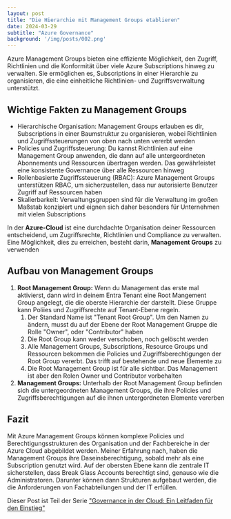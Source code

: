 ```yaml
---
layout: post
title: "Die Hierarchie mit Management Groups etablieren"
date: 2024-03-29
subtitle: "Azure Governance"
background: '/img/posts/002.png'
---
```

Azure Management Groups bieten eine effiziente Möglichkeit, den Zugriff, Richtlinien und die Konformität über viele Azure Subscriptions hinweg zu verwalten. Sie ermöglichen es, Subscriptions in einer Hierarchie zu organisieren, die eine einheitliche Richtlinien- und Zugriffsverwaltung unterstützt.

## Wichtige Fakten zu Management Groups

- Hierarchische Organisation: Management Groups erlauben es dir, Subscriptions in einer Baumstruktur zu organisieren, wobei Richtlinien und Zugriffssteuerungen von oben nach unten vererbt werden
- Policies und Zugriffssteuerung: Du kannst Richtlinien auf eine Management Group anwenden, die dann auf alle untergeordneten Abonnements und Ressourcen übertragen werden. Das gewährleistet eine konsistente Governance über alle Ressourcen hinweg
- Rollenbasierte Zugriffssteuerung (RBAC): Azure Management Groups unterstützen RBAC, um sicherzustellen, dass nur autorisierte Benutzer Zugriff auf Ressourcen haben
- Skalierbarkeit: Verwaltungsgruppen sind für die Verwaltung im großen Maßstab konzipiert und eignen sich daher besonders für Unternehmen mit vielen Subscriptions

In der **Azure-Cloud** ist eine durchdachte Organisation deiner Ressourcen entscheidend, um Zugriffsrechte, Richtlinien und Compliance zu verwalten. Eine Möglichkeit, dies zu erreichen, besteht darin, **Management Groups** zu verwenden

## Aufbau von Management Groups

1. **Root Management Group:** Wenn du Management das erste mal aktivierst, dann wird in deinem Entra Tenant eine Root Mangement Group angelegt, die die oberste Hierarchie der darstellt. Diese Gruppe kann Poliies und Zugriffsrechte auf Tenant-Ebene regeln.
   1. Der Standard Name ist "Tenant Root Group". Um den Namen zu ändern, musst du auf der Ebene der Root Management Gruppe die Rolle "Owner", oder "Contributor" haben
   2. Die Root Group kann weder verschoben, noch gelöscht werden
   3. Alle Management Groups, Subscriptions, Resource Groups und Ressourcen bekommen die Policies und Zugriffsberechtigungen der Root Group vererbt. Das trifft auf bestehende und neue Elemente zu
   4. Die Root Management Group ist für alle sichtbar. Das Management ist aber den Rolen Owner und Contributor vorbehalten
2. **Management Groups:** Unterhalb der Root Management Group befinden sich die untergeordneten Management Groups, die ihre Policies und Zugriffsberechtigungen auf die ihnen untergordneten Elemente vererben

## Fazit

Mit Azure Management Groups können komplexe Policies und Berechtigungsstrukturen des Organisation und der Fachbereiche in der Azure Cloud abgebildet werden. Meiner Erfahrung nach, haben die Management Groups ihre Daseinsberechtigung, sobald mehr als eine Subscription genutzt wird. Auf der obersten Ebene kann die zentrale IT sicherstellen, dass Break Glass Accounts berechtigt sind, genauso wie die Administratoren. Darunter können dann Strukturen aufgebaut werden, die die Anforderungen von Fachabteilungen und der IT erfüllen.

Dieser Post ist Teil der Serie ["Governance in der Cloud: Ein Leitfaden für den Einstieg"](2024-03-18-governance-in-der-cloud.md)

